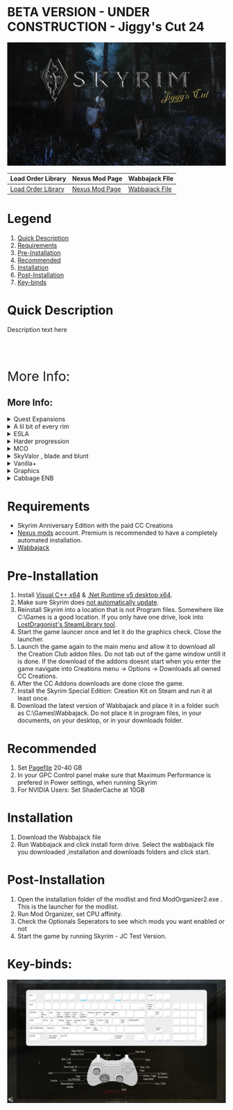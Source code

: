 <h1 style="font-size: 30;">BETA VERSION - UNDER CONSTRUCTION - Jiggy's Cut 24</h1>

![](https://github.com/JgC24/Jiggy-s-Cut-24/blob/main/Untitled3.jpg)

| Load Order Library | Nexus Mod Page | Wabbajack FIle |
| ------------- | ------------- | ------------- |
| [Load Order Library](https://loadorderlibrary.com/lists/jiggys-cut-24)  | [Nexus Mod Page](https://www.nexusmods.com/skyrimspecialedition/mods/117086)   | [Wabbajack File](https://www.nexusmods.com/Core/Libs/Common/Widgets/DownloadPopUp?id=492344&game_id=1704) |

# Legend
1. [Quick Description](#quick-description)
2. [Requirements](#requirements)
3. [Pre-Installation](#pre-Installation)
4. [Recommended](#recommended)
5. [Installation](#installation)
6. [Post-Installation](#post-Installation)
7. [ Key-binds](#key-binds)


# Quick Description

Description text here
<br/><br/><br/><br/>

<p style="font-size:30px">More Info:</p>
<h2 style="font-size: 18;">More Info:</h2>
<details><summary>Quest Expansions</summary>More info</details>
<details><summary>A lil bit of every rim</summary>More info</details>
<details><summary>ESLA</summary>More info</details>
<details><summary>Harder progression</summary>More info</details>
<details><summary>MCO</summary>More info</details>
<details><summary>SkyValor , blade and blunt </summary>More info</details>
<details><summary>Vanilla+</summary>More info</details>
<details><summary>Graphics</summary>More info</details>
<details><summary>Cabbage ENB</summary>More info</details>

# Requirements


- Skyrim Anniversary Edition with the paid CC Creations
- [Nexus mods](https://www.nexusmods.com) account. Premium is recommended to have a completely automated installation.
- [Wabbajack](https://github.com/wabbajack-tools/wabbajack/releases/latest/download/Wabbajack.exe)



# Pre-Installation

1. Install [Visual C++ x64](https://aka.ms/vs/16/release/vc_redist.x64.exe) & [.Net Runtime v5 desktop x64](https://dotnet.microsoft.com/download/dotnet/5.0/runtime).
2. Make sure Skyrim does [not automatically update](https://help.steampowered.com/en/faqs/view/71AB-698D-57EB-178C#disable).
3. Reinstall Skyrim into a location that is not Program files. Somewhere like C:\Games is a good location. If you only have one drive, look into [LostDragonist's SteamLibrary tool](https://github.com/LostDragonist/steam-library-setup-tool/wiki/Usage-Guide).
4. Start the game launcer once and let it do the graphics check. Close the launcher.
5. Launch the game again to the main menu and allow it to download all the Creation Club addon files. Do not tab out of the game window untill it is done. If the download of the addons doesnt start when you enter the game navigate into Creations menu -> Options -> Downloads all owned CC Creations.
6. After the CC Addons downloads are done close the game.
7. Install the Skyrim Special Edition: Creation Kit on Steam and run it at least once.
8. Download the latest version of Wabbajack and place it in a folder such as C:\Games\Wabbajack. Do not place it in program files, in your documents, on your desktop, or in your downloads folder.

# Recommended

1. Set [Pagefile](https://learn.microsoft.com/en-us/troubleshoot/windows-client/performance/introduction-to-the-page-file) 20-40 GB
2. In your GPC Control panel make sure that Maximum Performance is prefered in Power settings, when running Skyrim
3. For NVIDIA Users: Set ShaderCache at 10GB

# Installation

1. Download the Wabbajack file
2. Run Wabbajack and click install form drive. Select the wabbajack file you downloaded ,installation and downloads folders and click start.

# Post-Installation

1. Open the installation folder of the modlist and find ModOrganizer2.exe . This is the launcher for the modlist.
2. Run Mod Organizer, set CPU affinity.
3. Check the Optionals Seperators to see which mods you want enabled or not
4. Start the game by running Skyrim - JC Test Version.

# Key-binds:
![](https://github.com/JgC24/Jiggy-s-Cut-24/blob/main/Keybinds.png)


